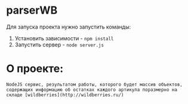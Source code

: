 # parserWB
Для запуска проекта нужно запустить команды:
1) Установить зависимости - <code>npm install</code>
2) Запустить сервер - <code>node server.js</code>
# О проекте:
    NodeJS сервис, результатом работы, которого будет массив объектов, содержащих информацию об остатках каждого артикула поразмерно на складе [wildberries](http://wildberries.ru/)